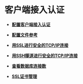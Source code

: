 # 客户端接入认证<a name="ZH-CN_TOPIC_0246507948"></a>

-   **[配置客户端接入认证](配置客户端接入认证.md)**  

-   **[配置文件参考](配置文件参考.md)**  

-   **[用SSL进行安全的TCP/IP连接](用SSL进行安全的TCP-IP连接.md)**  

-   **[用SSH隧道进行安全的TCP/IP连接](用SSH隧道进行安全的TCP-IP连接.md)**  

-   **[查看数据库连接数](查看数据库连接数.md)**  

-   **[SSL证书管理](SSL证书管理.md)**  



